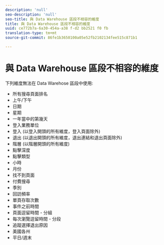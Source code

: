 ```yaml
---
description: 'null'
seo-description: 'null'
seo-title: 與 Data Warehouse 區段不相容的維度
title: 與 Data Warehouse 區段不相容的維度
uuid: ce772b7a-6a30-454a-a38 f-d2 bb2521 f0 fb
translation-type: tm+mt
source-git-commit: 86fe1b3650100a05e52fb2102134fee515c871b1

---
```



# 與 Data Warehouse 區段不相容的維度

下列維度無法在 Data Warehose 區段中使用:

* 所有搜尋頁面排名
* 上午/下午
* 日期
* 星期
* 一年當中的第幾天
* 登入業務單位
* 登入 (以登入開頭的所有維度，登入頁面除外)
* 退出 (以退出開頭的所有維度，退出連結和退出頁面除外)
* 階層 (以階層開頭的所有維度)
* 點擊深度
* 點擊類型
* 小時
* 月份
* 找不到頁面
* 付費搜尋
* 季別
* 回訪頻率
* 單頁存取次數
* 事件之前時間
* 頁面逗留時間 - 分組
* 每次瀏覽逗留時間 - 分段
* 追蹤選擇退出原因
* 美國各州
* 平日/週末

